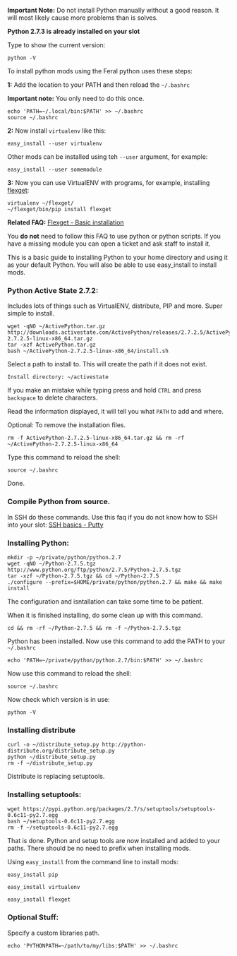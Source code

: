 
**Important Note:** Do not install Python manually without a good reason. It will most likely cause more problems than is solves.

**Python 2.7.3 is already installed on your slot**

Type to show the current version:

~~~
python -V
~~~

To install python mods using the Feral python uses these steps:

**1:** Add the location to your PATH and then reload the `~/.bashrc`

**Important note:** You only need to do this once.

~~~
echo 'PATH=~/.local/bin:$PATH' >> ~/.bashrc
source ~/.bashrc
~~~

**2:** Now install `virtualenv` like this:

~~~
easy_install --user virtualenv
~~~

Other mods can be installed using teh `--user` argument, for example:

~~~
easy_install --user somemodule
~~~

**3:** Now you can use VirtualENV with programs, for example, installing [flexget](http://flexget.com):

~~~
virtualenv ~/flexget/
~/flexget/bin/pip install flexget
~~~

**Related FAQ:** [Flexget - Basic installation](https://www.feralhosting.com/faq/view?question=234)

You **do not** need to follow this FAQ to use python or python scripts. If you have a missing module you can open a ticket and ask staff to install it.

This is a basic guide to installing Python to your home directory and using it as your default Python. You will also be able to use easy_install to install mods.

### Python Active State 2.7.2:

Includes lots of things such as VirtualENV, distribute, PIP and more. Super simple to install.

~~~
wget -qNO ~/ActivePython.tar.gz http://downloads.activestate.com/ActivePython/releases/2.7.2.5/ActivePython-2.7.2.5-linux-x86_64.tar.gz
tar -xzf ActivePython.tar.gz
bash ~/ActivePython-2.7.2.5-linux-x86_64/install.sh
~~~

Select a path to install to. This will create the path if it does not exist.

~~~
Install directory: ~/activestate
~~~

If you make an mistake while typing press and hold `CTRL` and press `backspace` to delete characters.

Read the information displayed, it will tell you what `PATH` to add and where.

Optional: To remove the installation files.

~~~
rm -f ActivePython-2.7.2.5-linux-x86_64.tar.gz && rm -rf ~/ActivePython-2.7.2.5-linux-x86_64
~~~

Type this command to reload the shell:

~~~
source ~/.bashrc
~~~

Done.

### Compile Python from source.

In SSH do these commands. Use this faq if you do not know how to SSH into your slot: [SSH basics - Putty](https://www.feralhosting.com/faq/view?question=12)

### Installing Python:

~~~
mkdir -p ~/private/python/python.2.7
wget -qNO ~/Python-2.7.5.tgz http://www.python.org/ftp/python/2.7.5/Python-2.7.5.tgz
tar -xzf ~/Python-2.7.5.tgz && cd ~/Python-2.7.5
./configure --prefix=$HOME/private/python/python.2.7 && make && make install
~~~

The configuration and isntallation can take some time to be patient.

When it is finished installing, do some clean up with this command.

~~~
cd && rm -rf ~/Python-2.7.5 && rm -f ~/Python-2.7.5.tgz
~~~

Python has been installed. Now use this command to add the PATH to your `~/.bashrc`

~~~
echo 'PATH=~/private/python/python.2.7/bin:$PATH' >> ~/.bashrc
~~~

Now use this command to reload the shell:

~~~
source ~/.bashrc
~~~

Now check which version is in use:

~~~
python -V
~~~

### Installing distribute

~~~
curl -o ~/distribute_setup.py http://python-distribute.org/distribute_setup.py
python ~/distribute_setup.py
rm -f ~/distribute_setup.py
~~~

Distribute is replacing setuptools.

### Installing setuptools:

~~~
wget https://pypi.python.org/packages/2.7/s/setuptools/setuptools-0.6c11-py2.7.egg
bash ~/setuptools-0.6c11-py2.7.egg
rm -f ~/setuptools-0.6c11-py2.7.egg
~~~

That is done. Python and setup tools are now installed and added to your paths. There should be no need to prefix when installing mods.

Using `easy_install` from the command line to install mods:

~~~
easy_install pip
~~~

~~~
easy_install virtualenv
~~~

~~~
easy_install flexget
~~~


### Optional Stuff:

Specify a custom libraries path.

~~~
echo 'PYTHONPATH=~/path/to/my/libs:$PATH' >> ~/.bashrc
~~~




